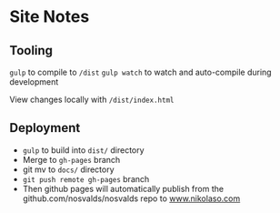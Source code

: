 # Site Notes
## Tooling
`gulp` to compile to `/dist`
`gulp watch` to watch and auto-compile during development

View changes locally with `/dist/index.html`

## Deployment
 
 - `gulp` to build into `dist/` directory
 - Merge to `gh-pages` branch
 - git mv to `docs/` directory
 - `git push remote gh-pages` branch
 - Then github pages will automatically publish from the github.com/nosvalds/nosvalds repo to www.nikolaso.com
